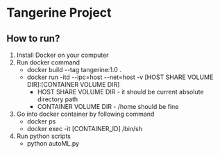 # Tangerine Project

## How to run?
1. Install Docker on your computer
2. Run docker command
   - docker build --tag tangerine:1.0 . 
   - docker run -itd --ipc=host --net=host -v [HOST SHARE VOLUME DIR]:[CONTAINER VOLUME DIR]
     - HOST SHARE VOLUME DIR - it should be current absolute directory path
     - CONTAINER VOLUME DIR - /home should be fine
3. Go into docker container by following command
   - docker ps
   - docker exec -it [CONTAINER_ID] /bin/sh
4. Run python scripts
   - python autoML.py

